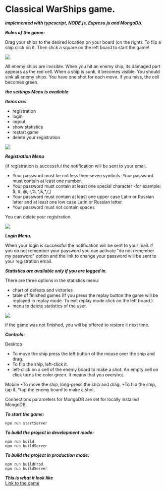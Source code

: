# Classical WarShips game.
***implemented with typescript, NODE.js, Express.js and MongoDb.***

***Rules of the game:***

Drag your ships to the desired location on your board (on the right).
To flip a ship click on it. Then click a square on the left board to start the game!

![](warshipGameDemo.gif)

All enemy ships are invisible.  When you hit an enemy ship, its damaged part appears as the red cell. When a ship is sunk, it 
becomes visible. You should sink all enemy ships. You have one shot for each move.
If you miss, the cell becomes green.

***the settings Menu is available***

***Items are:***
* registration
* login
* logout
* show statistics
* restart game
* delete your registration

![](warshipgamesettings.gif)

***Registration Menu***

(if registration is successful the notification will be sent to your email.
* Your password must be not less then seven symbols. Your password must contain at least one number.
* Your password must contain at least one special character -for example: $, #, @, !,%,^,&,*,(,)
* Your password must contain at least one upper case Latin or Russian letter and at least one low case Latin or Russian letter.
* Your password must not contain spaces

You can delete your registration.

![](warshipgameRegistration.gif)

***Login Menu.***

When your login is successful the notification will be sent to your mail.
if you do not remember your password you can activate "do not remember my password" option and the link to change your password will be sent to your registration email.

***Statistics are available only if you are logged in.***

There are three options in the statistics menu:
* chart of defeats and victories
* table of finished games (If you press the replay button the game will be replayed in replay mode. To exit replay mode click on the left board.)
* menu to delete statistics of the user.

![](warshipgameStatistics.gif)

if the game was not finished, you will be offered to restore it next time.

***Controls:***

Desktop
* To move the ship press the left button of the mouse over the ship and drag.
* To flip the ship, left-click it.
* left-click on a cell of the enemy board to make a shot.
An empty cell on click turns the color green. It means that you overshot.

Mobile
*To move the ship, long-press the ship and drag.
*To flip the ship, tap it.
*tap the enemy board to make a shot.

Connections parameters for MongoDB are set for locally installed MongoDB.

***To start the game:***
```
npm run startServer

```

***To build the project in development mode:***
```
npm run build
npm run buildServer
```

***To build the project in production mode:***
```
npm run buildProd
npm run buildServer
```

***This is what it look like***\
[Link to the game](https://warshipgame100.herokuapp.com/)
